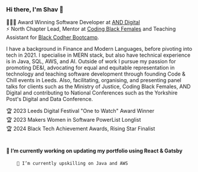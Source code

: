 ### Hi there, I'm Shav 👋 

👩🏾‍💻 Award Winning Software Developer at [AND Digital](https://www.and.digital) <br />
⚡ North Chapter Lead, Mentor at [Coding Black Females](https://codingblackfemales.com/) and Teaching Assistant for [Black Codher Bootcamp](https://blackcodher.com/). 

I have a background in Finance and Modern Languages, before pivoting into tech in 2021. I specialise in MERN stack, but also have technical experience is in Java, SQL, AWS, and AI. Outside of work I pursue my passion for promoting DE&I, advocating for equal and equitable representation in technology and teaching software development through founding Code & Chill events in Leeds. Also, facilitating, organising, and presenting panel talks for clients such as the Ministry of Justice, Coding Black Females, AND Digital and contributing to National Conferences such as the Yorkshire Post's Digital and Data Conference.

🏆 2023 Leeds Digital Festival "One to Watch" Award Winner <br />
🏆 2023 Makers Women in Software PowerList Longlist <br />
🏆 2024 Black Tech Achievement Awards, Rising Star Finalist
<br /> <br />
#### 🔭 I’m currently working on updating my portfolio using React & Gatsby
        🌱 I’m currently upskilling on Java and AWS

<!--
**sxpydo/sxpydo** is a ✨ _special_ ✨ repository because its `README.md` (this file) appears on your GitHub profile.

Here are some ideas to get you started:

- 🔭 I’m currently working on ...
- 🌱 I’m currently learning ...
- 👯 I’m looking to collaborate on ...
- 🤔 I’m looking for help with ...
- 💬 Ask me about ...
- 📫 How to reach me: ...
- 😄 Pronouns: ...
- ⚡ Fun fact: ...
-->
